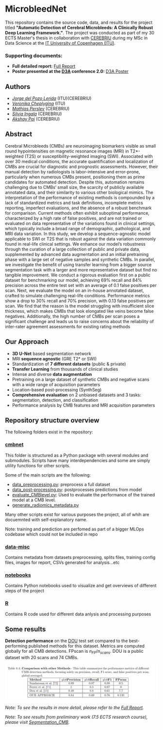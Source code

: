 # MicrobleedNet

This repository contains the source code, data, and results for the project titled **"Automatic Detection of Cerebral Microbleeds: A Clinically Robust Deep Learning Framework."**. The project was conducted as part of my 30 ECTS Master's thesis in collaboration with [CEREBRIU](https://cerebriu.com/) during my MSc in Data Science at the [IT University of Copenhagen (ITU)](https://en.itu.dk/).

### Supporting documents:
- **Full detailed report:** [Full Report](report.pdf)
- **Poster presented at the [D3A](https://d3aconference.dk/) conference 2.0:** [D3A Poster](D3A_poster.pdf)

## Authors
- [*Jorge del Pozo Lerida*](https://www.linkedin.com/in/jorgedelpozolerida/) (ITU)(CEREBRIU)
- [*Veronika Cheplygina*](https://scholar.google.com/citations?user=4x1y2bwAAAAJ&hl=es) (ITU)
- [*Mathias Perslev*](https://scholar.google.com/citations?user=9HcOCGgAAAAJ&hl=en) (CEREBRIU)
- [*Silvia Ingala*](https://scholar.google.nl/citations?user=b9J6OG8AAAAJ&hl=nl) (CEREBRIU)
- [*Akshay Pai*](https://scholar.google.com/citations?user=b3GS8qgAAAAJ&hl=en) (CEREBRIU)



## Abstract
Cerebral Microbleeds (CMBs) are neuroimaging biomarkers visible as small round hypointensities on magnetic resonance images (MRI) in T2*-weighted (T2S) or susceptibility-weighted imaging (SWI). Associated with over 30 medical conditions, the accurate quantification and localization of CMBs are crucial for diagnostic and prognostic assessments. However, their manual detection by radiologists is labor-intensive and error-prone, particularly when numerous CMBs present, positioning them as prime candidates for automated detection. Despite this, automation remains challenging due to CMBs’ small size, the scarcity of publicly available annotated data, and their similarity to various other biological mimics. The interpretation of the performance of existing methods is compounded by a lack of standardized metrics and task definitions, incomplete metrics reporting, imperfect evaluations, and the absence of a robust benchmark for comparison. Current methods often exhibit suboptimal performance, characterized by a high rate of false positives, and are not trained or evaluated on data representative of the variations found in clinical settings, which typically include a broad range of demographic, pathological, and MRI data variation. In this study, we develop a sequence-agnostic model applicable to SWI or T2S that is robust against the data variation commonly found in real-life clinical settings. We enhance our model’s robustness through the curation of a large collection of public and private data, supplemented by advanced data augmentation and an initial pretraining phase with a large set of negative samples and synthetic CMBs. In parallel, we investigate the benefit of using transfer learning from a bigger source segmentation task with a larger and more representative dataset but find no tangible improvement. We conduct a rigorous evaluation first on a public dataset for benchmarking our model, achieving 69% recall and 84% precision across the entire test set with an average of 0.1 false positives per scan. Next, we evaluate the model on an in-house annotated dataset, crafted to simulate challenging real-life conditions. Performance metrics show a drop to 30% recall and 70% precision, with 0.13 false positives per scan. We find that the reason is the model struggling with insufficient slice thickness, which makes CMBs that look elongated like veins become false negatives. Additionally, the high number of CMBs per scan poses a significant challenge and leads us to raise concerns about the reliability of inter-rater agreement assessments for existing rating methods

## Our Approach

- **3D U-Net** based segmentation network
- MRI **sequence agnostic** (GRE T2* or SWI)
- Standardization of **7 different datasets** (public & private)
- **Transfer Learning** from thousands of clinical studies
- Intense and diverse **data augmentation**
- Pretraining on a large dataset of synthetic CMBs and negative scans with a wide range of acquisition parameters
- Location-based post-processing (SynthSeg)
- **Comprehensive evaluation** on 2 unbiased datasets and 3 tasks: segmentation, detection, and classification
- Performance analysis by CMB features and MRI acquisition parameters


## Repository structure overview


The following folders exist in the repository:

### [cmbnet](cmbnet/)

This folder is structured as a Python package with several modules and submodules. 
Scripts have many interdependencies and some are simply utility functions for other scripts. 

Some of the main scripts are the following:

- [data_preprocessing.py](cmbnet/commands/data_preprocessing.py): preprocess a full dataset
- [data_post-processing.py](cmbnet/commands/data_post-processing.py): postprocesses predictions from model
- [evaluate_CMBlevel.py](cmbnet/commands/evaluate_CMBlevel.py): Used to evaluate the performance of the trained model at a CMB level.
- [generate_radiomics_metadata.py](cmbnet/analysis/generate_radiomics_metadata.py)


Many other scripts exist for various purposes the project, all of whih are docuemnted with self-explanatory name.

Note: training and prediction are perfomed as part of a bigger MLOps codebase which could not be included in repo

### [data-misc](data-misc/)
Contains metadata from datasets preprocessing, splits files, training config files, images for report, CSVs generated for analysis...etc


### [notebooks](notebooks/)
Contains Python notebooks used to visualize and get overviews of different steps of the project

### [R](R/)
Contains R code used for different data anlysis and processing purposes


## Some results

**Detection performance** on the [DOU](https://www.cse.cuhk.edu.hk/~qdou/cmb-3dcnn/cmb-3dcnn.html) test set compared to the best-performing published methods for this dataset. Metrics are computed globally for all CMB detections. FPscan is $n_{FP}/n_{scans}$. DOU is a public dataset with 20 scans and 74 CMBs.

![](data-misc/img/comparison_Results_tab.png)

*Note: To see the results in more detail, please refer to the [Full Report](report.pdf).*

*Note: To see results from preliminary work (7.5 ECTS research course), please visit [Segmentation_CMB](https://github.com/jorgedelpozolerida/Segmentation_CMB).*